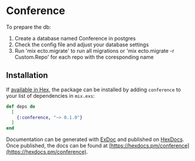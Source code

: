 # Conference

To prepare the db:
1. Create a database named Conference in postgres
2. Check the config file and adjust your database settings
3. Run 'mix ecto.migrate' to run all migrations or 'mix ecto.migrate -r Custom.Repo' for each repo with the coresponding name

## Installation

If [available in Hex](https://hex.pm/docs/publish), the package can be installed
by adding `conference` to your list of dependencies in `mix.exs`:

```elixir
def deps do
  [
    {:conference, "~> 0.1.0"}
  ]
end
```

Documentation can be generated with [ExDoc](https://github.com/elixir-lang/ex_doc)
and published on [HexDocs](https://hexdocs.pm). Once published, the docs can
be found at [https://hexdocs.pm/conference](https://hexdocs.pm/conference).
